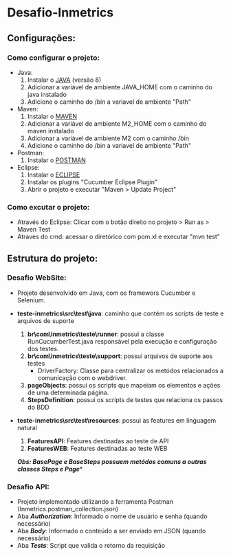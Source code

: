 # Desafio-Inmetrics

## Configurações: 
### Como configurar o projeto:
- Java: 
	1. Instalar o <a href="https://www.oracle.com/java/technologies/javase-jre8-downloads.html" target="_blank">JAVA</a> (versão 8)
	2. Adicionar a variável de ambiente JAVA_HOME com o caminho do java instalado
	3. Adicione o caminho do <diretorio java>/bin a variavel de ambiente "Path"	
- Maven: 
	1. Instalar o <a href="https://maven.apache.org/" target="_blank">MAVEN</a>
	2. Adicionar a variável de ambiente M2_HOME com o caminho do maven instalado 
	3. Adicionar a variável de ambiente M2 com o caminho <diretorio maven>/bin	
	3. Adicione o caminho do <diretorio maven>/bin a variavel de ambiente "Path"	
- Postman: 
	1. Instalar o <a href="https://www.postman.com/" target="_blank">POSTMAN</a>
- Eclipse: 
	1. Instalar o <a href="https://www.eclipse.org/downloads/" target="_blank">ECLIPSE</a>
	2. Instalar os plugins "Cucumber Eclipse Plugin"
	3. Abrir o projeto e executar "Maven > Update Project"	
### Como excutar o projeto: 
- Através do Eclipse: Clicar com o botão direito no projeto > Run as > Maven Test
- Atraves do cmd: acessar o diretórico com pom.xl e executar "mvn test"


## Estrutura do projeto:
### Desafio WebSite:
- Projeto desenvolvido em Java, com os framewors Cucumber e Selenium. 
- **teste-inmetrics\src\test\java**: caminho que contém os scripts de teste e arquivos de suporte
	
	1. **br\com\inmetrics\teste\runner**: possui a classe RunCucumberTest.java responsável pela execução e configuração dos testes. 
	2. **br\com\inmetrics\teste\support**: possui arquivos de suporte aos testes
		- DriverFactory: Classe para centralizar os metódos relacionados a comunicação com o webdriver.
	3. **pageObjects**: possui os scripts que mapeiam os elementos e ações de uma determinada página.
	4. **StepsDefinition**: possui os scripts de testes que relaciona os passos do BDD
- **teste-inmetrics\src\test\resources**: possui as features em linguagem natural
	1. **FeaturesAPI**: Features destinadas ao teste de API
	2. **FeaturesWEB**: Features destinadas ao teste WEB
	
	***Obs: BasePage e BaseSteps possuem metódos comuns a outras classes Steps e Page****
	
### Desafio API: 
- Projeto implementado utilizando a ferramenta Postman (Inmetrics.postman_collection.json)
- Aba ***Authorization***: Informado o nome de usuário e senha (quando necessário)
- Aba ***Body***: Informado o conteúdo a ser enviado em JSON (quando necessário)
- Aba ***Tests***: Script que valida o retorno da requisição
